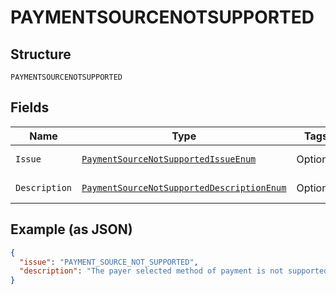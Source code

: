 
# PAYMENTSOURCENOTSUPPORTED

## Structure

`PAYMENTSOURCENOTSUPPORTED`

## Fields

| Name | Type | Tags | Description | Getter | Setter |
|  --- | --- | --- | --- | --- | --- |
| `Issue` | [`PaymentSourceNotSupportedIssueEnum`](../../doc/models/payment-source-not-supported-issue-enum.md) | Optional | - | PaymentSourceNotSupportedIssueEnum getIssue() | setIssue(PaymentSourceNotSupportedIssueEnum issue) |
| `Description` | [`PaymentSourceNotSupportedDescriptionEnum`](../../doc/models/payment-source-not-supported-description-enum.md) | Optional | - | PaymentSourceNotSupportedDescriptionEnum getDescription() | setDescription(PaymentSourceNotSupportedDescriptionEnum description) |

## Example (as JSON)

```json
{
  "issue": "PAYMENT_SOURCE_NOT_SUPPORTED",
  "description": "The payer selected method of payment is not supported when multiple purchase units are specified for an Order."
}
```


